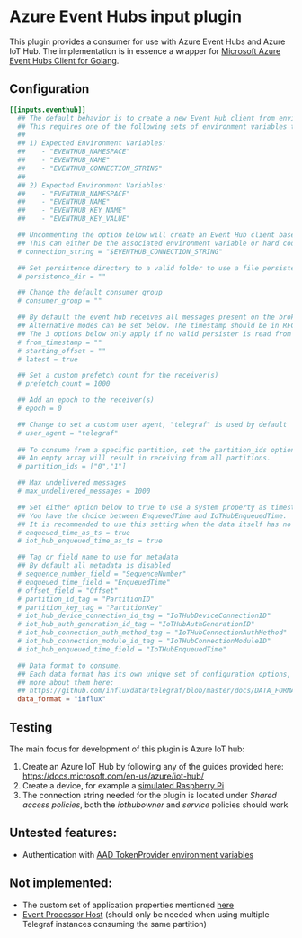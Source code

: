 # Azure Event Hubs input plugin

This plugin provides a consumer for use with Azure Event Hubs and Azure IoT Hub. The implementation is in essence a wrapper for [Microsoft Azure Event Hubs Client for Golang](https://github.com/Azure/azure-event-hubs-go).

## Configuration

```toml
[[inputs.eventhub]]
  ## The default behavior is to create a new Event Hub client from environment variables.
  ## This requires one of the following sets of environment variables to be set:
  ##
  ## 1) Expected Environment Variables:
  ##    - "EVENTHUB_NAMESPACE"
  ##    - "EVENTHUB_NAME"
  ##    - "EVENTHUB_CONNECTION_STRING"
  ##
  ## 2) Expected Environment Variables:
  ##    - "EVENTHUB_NAMESPACE"
  ##    - "EVENTHUB_NAME"
  ##    - "EVENTHUB_KEY_NAME"
  ##    - "EVENTHUB_KEY_VALUE"

  ## Uncommenting the option below will create an Event Hub client based solely on the connection string.
  ## This can either be the associated environment variable or hard coded directly.
  # connection_string = "$EVENTHUB_CONNECTION_STRING"

  ## Set persistence directory to a valid folder to use a file persister instead of an in-memory persister
  # persistence_dir = ""

  ## Change the default consumer group
  # consumer_group = ""

  ## By default the event hub receives all messages present on the broker.
  ## Alternative modes can be set below. The timestamp should be in RFC3339 format.
  ## The 3 options below only apply if no valid persister is read from memory or file (e.g. first run).
  # from_timestamp = ""
  # starting_offset = ""
  # latest = true

  ## Set a custom prefetch count for the receiver(s)
  # prefetch_count = 1000

  ## Add an epoch to the receiver(s)
  # epoch = 0

  ## Change to set a custom user agent, "telegraf" is used by default
  # user_agent = "telegraf"
  
  ## To consume from a specific partition, set the partition_ids option. 
  ## An empty array will result in receiving from all partitions.
  # partition_ids = ["0","1"]

  ## Max undelivered messages
  # max_undelivered_messages = 1000

  ## Set either option below to true to use a system property as timestamp.
  ## You have the choice between EnqueuedTime and IoTHubEnqueuedTime.
  ## It is recommended to use this setting when the data itself has no timestamp.
  # enqueued_time_as_ts = true
  # iot_hub_enqueued_time_as_ts = true

  ## Tag or field name to use for metadata
  ## By default all metadata is disabled
  # sequence_number_field = "SequenceNumber"
  # enqueued_time_field = "EnqueuedTime"
  # offset_field = "Offset"
  # partition_id_tag = "PartitionID"
  # partition_key_tag = "PartitionKey"
  # iot_hub_device_connection_id_tag = "IoTHubDeviceConnectionID"
  # iot_hub_auth_generation_id_tag = "IoTHubAuthGenerationID"
  # iot_hub_connection_auth_method_tag = "IoTHubConnectionAuthMethod"
  # iot_hub_connection_module_id_tag = "IoTHubConnectionModuleID"
  # iot_hub_enqueued_time_field = "IoTHubEnqueuedTime"

  ## Data format to consume.
  ## Each data format has its own unique set of configuration options, read
  ## more about them here:
  ## https://github.com/influxdata/telegraf/blob/master/docs/DATA_FORMATS_INPUT.md
  data_format = "influx"
```
## Testing

The main focus for development of this plugin is Azure IoT hub:

1. Create an Azure IoT Hub by following any of the guides provided here: https://docs.microsoft.com/en-us/azure/iot-hub/
2. Create a device, for example a [simulated Raspberry Pi](https://docs.microsoft.com/en-us/azure/iot-hub/iot-hub-raspberry-pi-web-simulator-get-started)
3. The connection string needed for the plugin is located under *Shared access policies*, both the *iothubowner* and *service* policies should work

## Untested features:

- Authentication with [AAD TokenProvider environment variables](https://github.com/Azure/azure-event-hubs-go#aad-tokenprovider-environment-variables)

## Not implemented:
- The custom set of application properties mentioned [here](https://docs.microsoft.com/en-us/azure/iot-hub/iot-hub-devguide-messages-construct)
- [Event Processor Host](https://github.com/Azure/azure-event-hubs-go#event-processor-host) (should only be needed when using multiple Telegraf instances consuming the same partition)